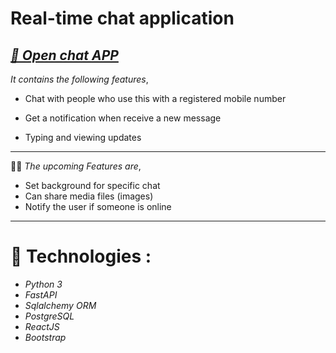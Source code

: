 # Real-time chat application

*_[🔗 Open chat APP](https://connect-nwdp.onrender.com/#/login)_*
---

*It contains the following features*,

- Chat with people who use this with a registered mobile number 

- Get a notification when receive a new message

- Typing and viewing updates
  
---

🧑‍💻️ *_The upcoming Features are_*,

- Set background for specific chat
- Can share media files (images)
- Notify the user if someone is online

---

# 🔌 Technologies :

- *Python 3*
- *FastAPI*
- *Sqlalchemy ORM*
- *PostgreSQL*
- *ReactJS*
- *Bootstrap*
